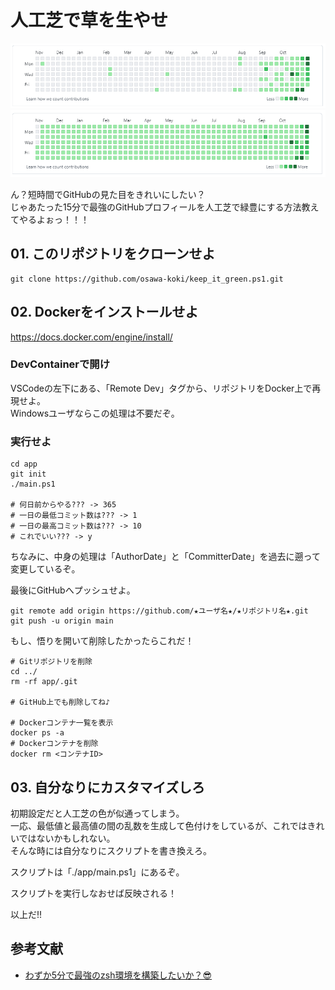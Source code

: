 # 人工芝で草を生やせ

![サンプル画像](/dev/img/before.png)  
![サンプル画像](/dev/img/after.png)  

ん？短時間でGitHubの見た目をきれいにしたい？  
じゃあたった15分で最強のGitHubプロフィールを人工芝で緑豊にする方法教えてやるよぉっ！！！

## 01. このリポジトリをクローンせよ

```shell
git clone https://github.com/osawa-koki/keep_it_green.ps1.git
```

## 02. Dockerをインストールせよ

<https://docs.docker.com/engine/install/>  

### DevContainerで開け

VSCodeの左下にある、「Remote Dev」タグから、リポジトリをDocker上で再現せよ。  
Windowsユーザならこの処理は不要だぞ。  

### 実行せよ

```shell
cd app
git init
./main.ps1

# 何日前からやる??? -> 365
# 一日の最低コミット数は??? -> 1
# 一日の最高コミット数は??? -> 10
# これでいい??? -> y
```

ちなみに、中身の処理は「AuthorDate」と「CommitterDate」を過去に遡って変更しているぞ。  

最後にGitHubへプッシュせよ。  

```shell
git remote add origin https://github.com/★ユーザ名★/★リポジトリ名★.git
git push -u origin main
```

もし、悟りを開いて削除したかったらこれだ！

```shell
# Gitリポジトリを削除
cd ../
rm -rf app/.git

# GitHub上でも削除してね♪

# Dockerコンテナ一覧を表示
docker ps -a
# Dockerコンテナを削除
docker rm <コンテナID>
```

## 03. 自分なりにカスタマイズしろ

初期設定だと人工芝の色が似通ってしまう。  
一応、最低値と最高値の間の乱数を生成して色付けをしているが、これではきれいではないかもしれない。  
そんな時には自分なりにスクリプトを書き換えろ。  

スクリプトは「./app/main.ps1」にあるぞ。  

スクリプトを実行しなおせば反映される！

以上だ!!  

## 参考文献
- [わずか5分で最強のzsh環境を構築したいか？😎](https://github.com/yamato0811/5min-zsh-env)
